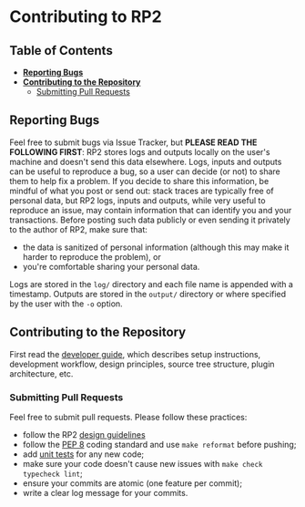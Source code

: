 <!--- Copyright 2021 eprbell --->

<!--- Licensed under the Apache License, Version 2.0 (the "License"); --->
<!--- you may not use this file except in compliance with the License. --->
<!--- You may obtain a copy of the License at --->

<!---     http://www.apache.org/licenses/LICENSE-2.0 --->

<!--- Unless required by applicable law or agreed to in writing, software --->
<!--- distributed under the License is distributed on an "AS IS" BASIS, --->
<!--- WITHOUT WARRANTIES OR CONDITIONS OF ANY KIND, either express or implied. --->
<!--- See the License for the specific language governing permissions and --->
<!--- limitations under the License. --->

# Contributing to RP2

## Table of Contents
* **[Reporting Bugs](#reporting-bugs)**
* **[Contributing to the Repository](#contributing-to-the-repository)**
  * [Submitting Pull Requests](#submitting-pull-requests)

## Reporting Bugs
Feel free to submit bugs via Issue Tracker, but **PLEASE READ THE FOLLOWING FIRST**: RP2 stores logs and outputs locally on the user's machine and doesn't send this data elsewhere. Logs, inputs and outputs can be useful to reproduce a bug, so a user can decide (or not) to share them to help fix a problem. If you decide to share this information, be mindful of what you post or send out: stack traces are typically free of personal data, but RP2 logs, inputs and outputs, while very useful to reproduce an issue, may contain information that can identify you and your transactions. Before posting such data publicly or even sending it privately to the author of RP2, make sure that:
* the data is sanitized of personal information (although this may make it harder to reproduce the problem), or
* you're comfortable sharing your personal data.

Logs are stored in the `log/` directory and each file name is appended with a timestamp. Outputs are stored in the `output/` directory or where specified by the user with the `-o` option.

## Contributing to the Repository
First read the [developer guide](README.dev.md), which describes setup instructions, development workflow, design principles, source tree structure, plugin architecture, etc.

### Submitting Pull Requests
Feel free to submit pull requests. Please follow these practices:
* follow the RP2 [design guidelines](README.dev.md#design-guidelines)
* follow the [PEP 8](https://www.python.org/dev/peps/pep-0008/) coding standard and use `make reformat` before pushing;
* add [unit tests](tests/) for any new code;
* make sure your code doesn't cause new issues with `make check typecheck lint`;
* ensure your commits are atomic (one feature per commit);
* write a clear log message for your commits.
